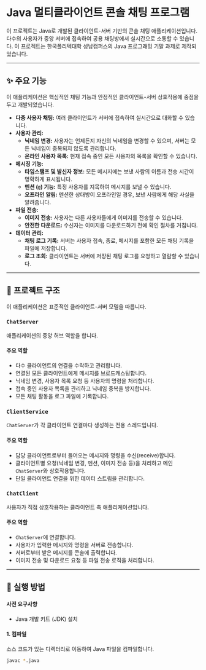 # Java 멀티클라이언트 콘솔 채팅 프로그램

이 프로젝트는 Java로 개발된 클라이언트-서버 기반의 콘솔 채팅 애플리케이션입니다. 다수의 사용자가 중앙 서버에 접속하여 공용 채팅방에서 실시간으로 소통할 수 있습니다. 이 프로젝트는 한국폴리텍대학 성남캠퍼스의 Java 프로그래밍 기말 과제로 제작되었습니다.

---

## ✨ 주요 기능

이 애플리케이션은 핵심적인 채팅 기능과 안정적인 클라이언트-서버 상호작용에 중점을 두고 개발되었습니다.

* **다중 사용자 채팅:** 여러 클라이언트가 서버에 접속하여 실시간으로 대화할 수 있습니다.
* **사용자 관리:**
    * **닉네임 변경:** 사용자는 언제든지 자신의 닉네임을 변경할 수 있으며, 서버는 모든 닉네임이 중복되지 않도록 관리합니다.
    * **온라인 사용자 목록:** 현재 접속 중인 모든 사용자의 목록을 확인할 수 있습니다.
* **메시징 기능:**
    * **타임스탬프 및 발신자 정보:** 모든 메시지에는 보낸 사람의 이름과 전송 시간이 명확하게 표시됩니다.
    * **멘션 (`@`) 기능:** 특정 사용자를 지목하여 메시지를 보낼 수 있습니다.
    * **오프라인 알림:** 멘션한 상대방이 오프라인일 경우, 보낸 사람에게 해당 사실을 알려줍니다.
* **파일 전송:**
    * **이미지 전송:** 사용자는 다른 사용자들에게 이미지를 전송할 수 있습니다.
    * **안전한 다운로드:** 수신자는 이미지를 다운로드하기 전에 확인 절차를 거칩니다.
* **데이터 관리:**
    * **채팅 로그 기록:** 서버는 사용자 접속, 종료, 메시지를 포함한 모든 채팅 기록을 파일에 저장합니다.
    * **로그 조회:** 클라이언트는 서버에 저장된 채팅 로그를 요청하고 열람할 수 있습니다.

---

## 🔧 프로젝트 구조

이 애플리케이션은 표준적인 클라이언트-서버 모델을 따릅니다.

### `ChatServer`

애플리케이션의 중앙 허브 역할을 합니다.

#### 주요 역할

* 다수 클라이언트의 연결을 수락하고 관리합니다.
* 연결된 모든 클라이언트에게 메시지를 브로드캐스팅합니다.
* 닉네임 변경, 사용자 목록 요청 등 사용자의 명령을 처리합니다.
* 접속 중인 사용자 목록을 관리하고 닉네임 중복을 방지합니다.
* 모든 채팅 활동을 로그 파일에 기록합니다.

### `ClientService`

`ChatServer`가 각 클라이언트 연결마다 생성하는 전용 스레드입니다.

#### 주요 역할

* 담당 클라이언트로부터 들어오는 메시지와 명령을 수신(receive)합니다.
* 클라이언트별 요청(닉네임 변경, 멘션, 이미지 전송 등)을 처리하고 메인 `ChatServer`와 상호작용합니다.
* 단일 클라이언트 연결을 위한 데이터 스트림을 관리합니다.

### `ChatClient`

사용자가 직접 상호작용하는 클라이언트 측 애플리케이션입니다.

#### 주요 역할

* `ChatServer`에 연결합니다.
* 사용자가 입력한 메시지와 명령을 서버로 전송합니다.
* 서버로부터 받은 메시지를 콘솔에 출력합니다.
* 이미지 전송 및 다운로드 요청 등 파일 전송 로직을 처리합니다.

---

## 🚀 실행 방법

#### 사전 요구사항

* Java 개발 키트 (JDK) 설치

#### 1. 컴파일

소스 코드가 있는 디렉터리로 이동하여 Java 파일을 컴파일합니다.

```bash
javac *.java
